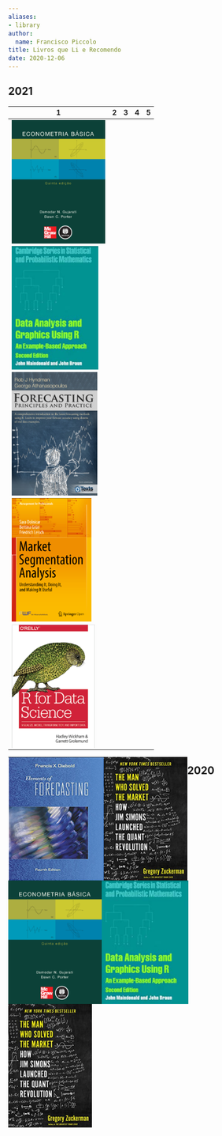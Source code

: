 ```yaml
---
aliases:
- library
author:
  name: Francisco Piccolo
title: Livros que Li e Recomendo
date: 2020-12-06
---
```


## 2021

|  1  |  2  |  3  |  4  |  5  |
|-----|-----|-----|-----|-----|
|<img src=./library_images/basic_econometrics_gujarati.png style="float: left; widh: 150px; height: 250px" />
|<img src=./library_images/data_analysis_and_graphics_using_R.png style="float: left; widh: 150px; height: 250px" />
|<img src=./library_images/forecasting_principles_and_practices.png style="float: left; widh: 150px; height: 250px" />
|<img src=./library_images/market_segmentation_analysis.png style="float: left; widh: 150px; height: 250px" />
|<img src=./library_images/r_for_data_science.png style="float: left; widh: 150px; height: 250px" />|


  
  
  
  <img src=./library_images/elements_of_forecasting.png style="float: left; widh: 150px; height: 250px" />
  <img src=./library_images/the_man_who_solved_the_market.png style="float: left; widh: 150px; height: 250px" />
</p>



## 2020

<p float="left">
  <img src=./library_images/basic_econometrics_gujarati.png style="float: left; widh: 150px; height: 250px" />
  <img src=./library_images/data_analysis_and_graphics_using_R.png style="float: left; widh: 150px; height: 250px" />
  <img src=./library_images/the_man_who_solved_the_market.png style="float: left; widh: 150px; height: 250px" />
</p>
